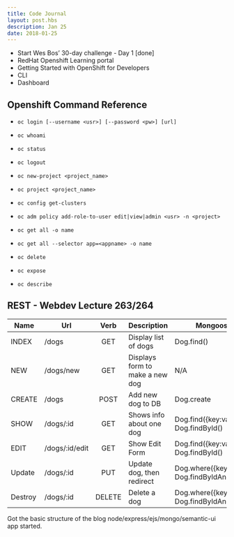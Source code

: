```yaml
---
title: Code Journal
layout: post.hbs
description: Jan 25
date: 2018-01-25
---
```


- Start Wes Bos’ 30-day challenge - Day 1 [done]
- RedHat Openshift Learning portal
- Getting Started with OpenShift for Developers
- CLI
- Dashboard

## Openshift Command Reference

- `oc login [--username <usr>] [--password <pw>] [url]`
- `oc whoami`
- `oc status`
- `oc logout`

- `oc new-project <project_name>`
- `oc project <project_name>`

- `oc config get-clusters`

- `oc adm policy add-role-to-user edit|view|admin <usr> -n <project>`

- `oc get all -o name`
- `oc get all --selector app=<appname> -o name`
- `oc delete`
- `oc expose`
- `oc describe`

## REST - Webdev Lecture 263/264

| Name | Url | Verb | Description | Mongoose properties |
|------|-----|:----:|-------------|---------------------|
| INDEX | /dogs | GET | Display list of dogs | Dog.find() |
| NEW | /dogs/new | GET | Displays form to make a new dog | N/A |
| CREATE | /dogs | POST | Add new dog to DB | Dog.create |
| SHOW | /dogs/:id | GET | Shows info about one dog | Dog.find({key:value}), Dog.findById() |
| EDIT | /dogs/:id/edit | GET | Show Edit Form | Dog.find({key:value}), Dog.findById() |
| Update | /dogs/:id | PUT | Update dog, then redirect | Dog.where({key:value}).update({}), Dog.findByIdAndUpdate() |
| Destroy | /dogs/:id | DELETE | Delete a dog | Dog.where({key:value}).remove(), Dog.findByIdAndRemove() |

Got the basic structure of the blog node/express/ejs/mongo/semantic-ui app started.
